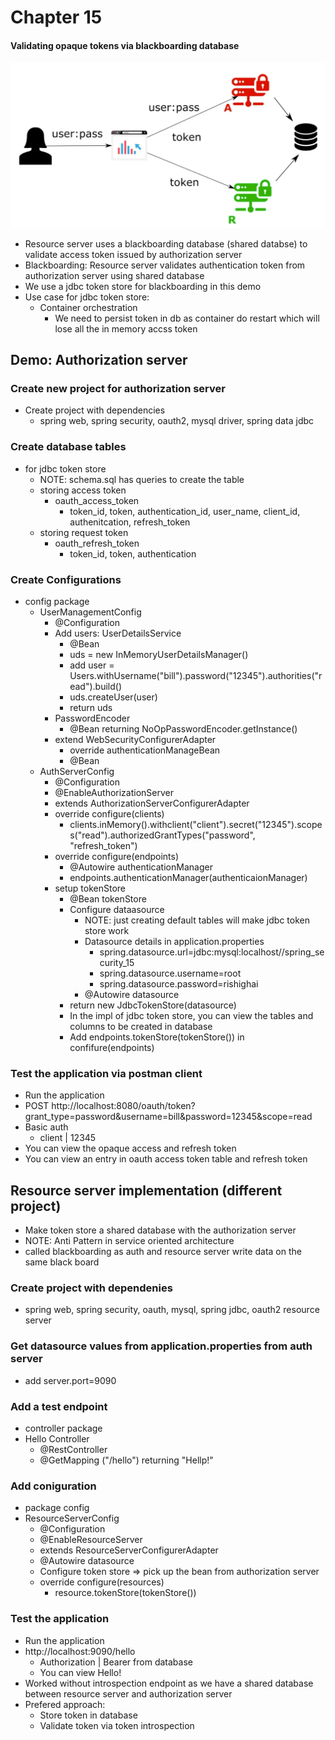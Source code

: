 # Chapter 15

#### Validating opaque tokens via blackboarding database

![architecture](src/main/resources/architecture.png)

- Resource server uses a blackboarding database (shared databse) to validate access token issued by authorization server
- Blackboarding: Resource server validates authentication token from authorization server using shared database
- We use a jdbc token store for blackboarding in this demo
- Use case for jdbc token store:
    - Container orchestration
        - We need to persist token in db as container do restart which will lose all the in memory accss token 

## Demo: Authorization server

### Create new project for authorization server
- Create project with dependencies
    - spring web, spring security, oauth2, mysql driver, spring data jdbc
    

### Create database tables
- for jdbc token store
    - NOTE: schema.sql has queries to create the table
    - storing access token
        - oauth_access_token
            - token_id, token, authentication_id, user_name, client_id, authenitcation, refresh_token
    - storing request token
        - oauth_refresh_token
            - token_id, token, authentication          
    
### Create Configurations
- config package
    - UserManagementConfig
        - @Configuration
        - Add users: UserDetailsService
            - @Bean
            - uds = new InMemoryUserDetailsManager()
            - add user = Users.withUsername("bill").password("12345").authorities("read").build()
            - uds.createUser(user)
            - return uds
        - PasswordEncoder
            - @Bean returning NoOpPasswordEncoder.getInstance()
        - extend WebSecurityConfigurerAdapter
            - override authenticationManageBean
            - @Bean
    - AuthServerConfig
        - @Configuration
        - @EnableAuthorizationServer
        - extends AuthorizationServerConfigurerAdapter
        - override configure(clients)
            - clients.inMemory().withclient("client").secret("12345").scopes("read").authorizedGrantTypes("password", "refresh_token")
        - override configure(endpoints)
            - @Autowire authenticationManager
            - endpoints.authenticationManager(authenticaionManager)
        - setup tokenStore
            - @Bean tokenStore
            - Configure dataasource 
                - NOTE: just creating default tables will make jdbc token store work
                - Datasource details in application.properties
                    - spring.datasource.url=jdbc:mysql:localhost//spring_security_15
                    - spring.datasource.username=root
                    - spring.datasource.password=rishighai
                - @Autowire datasource
            - return new JdbcTokenStore(datasource)
            - In the impl of jdbc token store, you can view the tables and columns to be created in database
            - Add endpoints.tokenStore(tokenStore()) in confifure(endpoints)
 
### Test the application via postman client
- Run the application
- POST http://localhost:8080/oauth/token?grant_type=password&username=bill&password=12345&scope=read
- Basic auth
    - client | 12345
- You can view the opaque access and refresh token
- You can view an entry in oauth access token table and refresh token


## Resource server implementation (different project)

- Make token store a shared database with the authorization server
- NOTE: Anti Pattern in service oriented architecture
- called blackboarding as auth and resource server write data on the same black board

### Create project with dependenies
- spring web, spring security, oauth, mysql, spring jdbc, oauth2 resource server

### Get datasource values from application.properties from auth server
- add server.port=9090

### Add a test endpoint
- controller package
- Hello Controller
    - @RestController
    - @GetMapping ("/hello") returning "Hellp!"
    
### Add coniguration
- package config
- ResourceServerConfig
    - @Configuration
    - @EnableResourceServer
    - extends ResourceServerConfigurerAdapter
    - @Autowire datasource
    - Configure token store => pick up the bean from authorization server
    - override configure(resources)
        - resource.tokenStore(tokenStore())
    
### Test the application
- Run the application
- http://localhost:9090/hello
    - Authorization | Bearer <access-token> from database
    - You can view Hello!
- Worked without introspection endpoint as we have a shared database between resource server and authorization server
- Prefered approach:
    - Store token in database
    - Validate token via token introspection